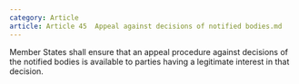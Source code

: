 ```yaml
---
category: Article
article: Article 45  Appeal against decisions of notified bodies.md
---
```


Member States shall ensure that an appeal procedure against decisions of the notified bodies is available to parties having a legitimate interest in that decision.